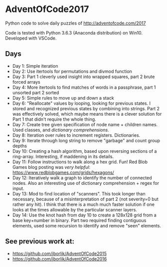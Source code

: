 # AdventOfCode2017
Python code to solve daily puzzles of http://adventofcode.com/2017

Code is tested with Python 3.6.3 (Anaconda distribution) on Win10.  Developed with VSCode.

## Days
* Day 1:  Simple iteration
* Day 2:  Use itertools for permutations and divmod function
* Day 3:  Part 1 cleverly used insight into wrapped squares, part 2 brute forced arrays
* Day 4:  More itertools to find matches of words in a passphrase, part 1 unsorted part 2 sorted
* Day 5:  Simple rules to move up and down a stack
* Day 6:  "Reallocate" values by looping, looking for previous states.  I stored and recognized previous states by combining into strings.  Part 2 was effectively solved, which maybe means there is a clever solution for Part 1 that didn't require the whole thing.
* Day 7:  Create tree given specification of node name + children names.  Used classes, and _dictionary comprehensions_.
* Day 8:  Iteration over rules to increment registers.  Dictionaries.
* Day 9:  Iterate through long string to remove "garbage" and count group depths
* Day 10:  Creating a hash algorithm, based upon reversing sections of a ring-array.  Interesting, if maddening in its details.
* Day 11:  Follow instructions to walk along a hex grid.  Fun!  Red Blob Games blog posting was _very helpful_:  https://www.redblobgames.com/grids/hexagons/
* Day 12:  Iteratively walk a graph to identify the number of connected nodes.  Also an interesting use of dictionary comprehension + regex for input.
* Day 13:  Mod to find location of "scanners".  This took longer than necessary, because of a misinterpretation of part 2 (not severity=0 but rather any hit).  I think that there is a much much faster solution if one looks at the times allowable by the particular scanner layers.
* Day 14:  Use the knot hash from day 10 to create a 128x128 grid from a base key+number in binary.  Part two required finding contiguous elements, used some recursion to identify and remove "seen" elements.




## See previous work at:
* https://github.com/jborlik/AdventOfCode2015
* https://github.com/jborlik/AdventOfCode2016